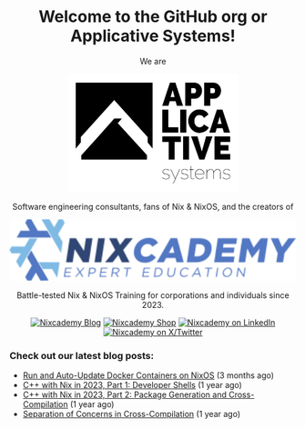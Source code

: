<div align="center">

<h1>Welcome to the GitHub org or Applicative Systems!</h1>

We are

[<img alt="Applicative Systems GmbH" src="https://raw.githubusercontent.com/applicative-systems/.github/main/.github/applicative-systems.svg" width="300">](https://applicative.systems)

Software engineering consultants, fans of Nix & NixOS, and the creators of

[<img alt="Nixcademy" src="https://raw.githubusercontent.com/applicative-systems/.github/main/.github/nixcademy.svg" width="600">](https://applicative.systems)

Battle-tested Nix & NixOS Training for corporations and individuals since 2023.

[![Nixcademy Blog](https://img.shields.io/badge/Nixcademy%20Blog-grey?style=for-the-badge&logo=blogger&logoColor=eeeeee&color=7ebae4)](https://nixcademy.com/posts/1/)
[![Nixcademy Shop](https://img.shields.io/badge/Nixcademy%20Shop-grey?style=for-the-badge&logo=shopify&logoColor=eeeeee&color=5277c3)](https://nixcademy.com/posts/1/)
[![Nixcademy on LinkedIn](https://img.shields.io/badge/LinkedIn-1667be?style=for-the-badge&logo=linkedin&logoColor=%23ffffff)](https://www.linkedin.com/company/nixcademy/)
[![Nixcademy on X/Twitter](https://img.shields.io/badge/Twitter-303030?style=for-the-badge&logo=x&logoColor=%23ffffff)](https://x.com/nixcademy)

</div>

### Check out our latest blog posts:

- [Run and Auto-Update Docker Containers on NixOS](https://nixcademy.com/posts/auto-update-containers/) (3 months ago)
- [C&#43;&#43; with Nix in 2023, Part 1: Developer Shells](https://nixcademy.com/posts/cpp-with-nix-in-2023-part-1-shell/) (1 year ago)
- [C&#43;&#43; with Nix in 2023, Part 2: Package Generation and Cross-Compilation](https://nixcademy.com/posts/cpp-with-nix-in-2023-part-2-package/) (1 year ago)
- [Separation of Concerns in Cross-Compilation](https://nixcademy.com/posts/cross-compilation-with-nix/) (1 year ago)

